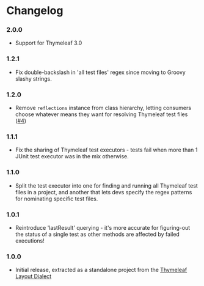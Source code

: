 
Changelog
=========

### 2.0.0
 - Support for Thymeleaf 3.0

### 1.2.1
 - Fix double-backslash in 'all test files' regex since moving to Groovy slashy
   strings.

### 1.2.0
 - Remove `reflections` instance from class hierarchy, letting consumers choose
   whatever means they want for resolving Thymeleaf test files
   ([#4](https://github.com/ultraq/thymeleaf-testing-junit/issues/4))

### 1.1.1
 - Fix the sharing of Thymeleaf test executors - tests fail when more than 1
   JUnit test executor was in the mix otherwise.

### 1.1.0
 - Split the test executor into one for finding and running all Thymeleaf test
   files in a project, and another that lets devs specify the regex patterns for
   nominating specific test files.

### 1.0.1
 - Reintroduce 'lastResult' querying - it's more accurate for figuring-out the
   status of a single test as other methods are affected by failed executions!

### 1.0.0
 - Initial release, extracted as a standalone project from the
   [Thymeleaf Layout Dialect](https://github.com/ultraq/thymeleaf-layout-dialect)
